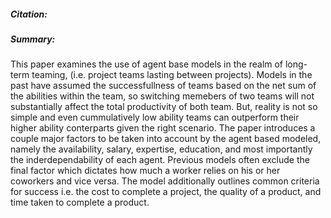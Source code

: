 ##### Citation:



##### Summary:
This paper examines the use of agent base models in the realm of long-term teaming, (i.e. project teams lasting between projects).
Models in the past have assumed the successfullness of teams based on the net sum of the abilities within the team, so 
switching memebers of two teams will not substantially affect the total productivity of both team. But, reality is not so simple
and even cummulatively low ability teams can outperform their higher ability conterparts given the right scenario. The paper introduces a couple major factors to be taken into account by the agent based modeled, namely the availability, salary, expertise, education, and most importantly the inderdependability of each agent. Previous models often exclude the final factor which dictates how much a worker relies on his or her coworkers  and vice versa. The model additionally outlines common criteria for success i.e. the cost to complete a project, the quality of a product, and time taken to complete a product. 

